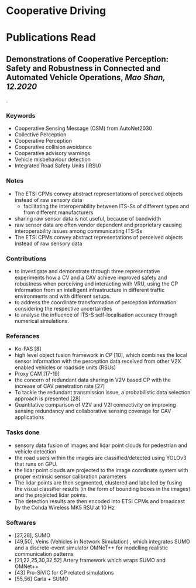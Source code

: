 # Cooperative Driving

# Publications Read
## Demonstrations of Cooperative Perception: Safety and Robustness in Connected and Automated Vehicle Operations, *Mao Shan, 12.2020*
.
### Keywords
- Cooperative Sensing Message (CSM) from AutoNet2030
- Collective Perception
- Cooperative Perception
- Cooperative collision avoidance
- Cooperative advisory warnings
- Vehicle misbehaviour detection
- Integrated Road Safety Units (IRSU)
### Notes
- The ETSI CPMs convey abstract representations of perceived objects instead of raw sensory data
  - facilitating the interoperability between ITS-Ss of different types and from different manufacturers
- sharing raw sensor data is not useful, because of bandwidth
- raw sensor data are often vendor dependent and proprietary causing interoperability issues among communicating ITS-Ss
- The ETSI CPMs convey abstract representations of perceived objects instead of raw sensory data
### Contributions
- to investigate and demonstrate through three representative experiments how a CV and a CAV achieve improved safety and robustness when perceiving and interacting with VRU, using the CP information from an intelligent infrastructure in different traffic environments and with different setups.
- to address the coordinate transformation of perception information considering
the respective uncertainties
- to analyse the influence of ITS-S self-localisation accuracy through numerical simulations.

### Referances
- Ko-FAS [8]
- high level object fusion framework in CP [10], which combines the local sensor information with the perception data received from other V2X enabled vehicles or roadside units (RSUs)
- Proxy CAM [17-19]
- the concern of redundant data sharing in V2V based CP with the increase
of CAV penetration rate [27]
- To tackle the redundant transmission issue, a probabilistic data selection approach is presented [28]
- Quantitative comparison of V2V and V2I connectivity on improving sensing redundancy and collaborative sensing coverage for CAV applications

### Tasks done
- sensory data fusion of images and lidar point clouds for pedestrian and vehicle detection
- the road users within the images are classified/detected using YOLOv3 that runs on GPU.
- the lidar point clouds are projected to the image coordinate system with proper extrinsic sensor calibration parameters
- The lidar points are then segmented, clustered and labelled by fusing the visual classifier results (in the form of bounding boxes in the images) and the projected lidar points.
- The detection results are then encoded into ETSI CPMs and broadcast by the Cohda Wireless MK5 RSU at 10 Hz

### Softwares
- [27,28], SUMO 
- [49,50], Veins (Vehicles in Network Simulation) , which integrates SUMO and a discrete-event simulator OMNeT++ for modelling realistic communication patterns
- [21,22,25,30,32,52] Artery framework which wraps SUMO and OMNet++
- [43] Pro-SiVIC for CP related simulations
- [55,56] Carla + SUMO